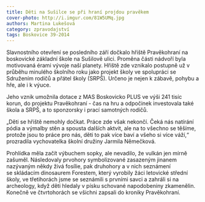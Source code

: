 ```yaml
---
title: Děti na Sušilce se při hraní projdou pravěkem
cover-photo: http://i.imgur.com/81W5UMq.jpg
authors: Martina Lukešová
category: zpravodajství
tags: Boskovice 39-2014
---
```


Slavnostního otevření se posledního září dočkalo hřiště Pravěkohraní na boskovické základní škole na Sušilově ulici. Proměna části nádvoří byla motivovaná érami vývoje naší planety. Hřiště  zde vznikalo postupně už v průběhu minulého školního roku jako projekt školy ve spolupráci se Sdružením rodičů a přátel školy (SRPŠ). Určeno je nejen k zábavě, pohybu a hře, ale i k výuce. 

Jeho vznik umožnila dotace z MAS Boskovicko PLUS ve výši 241 tisíc korun, do projektu Pravěkohraní - čas na hru a odpočinek investovala také škola a SRPŠ, a to sponzorsky i prací samotných rodičů. 

„Děti se hřiště nemohly dočkat. Práce zde však nekončí. Čeká nás natírání pódia a výmalby stěn a spousta dalších aktvit, ale na to všechno se  těšíme, protože jsou to práce pro nás, děti to pak více baví a všeho si více váží,“ prozradila vychovatelka školní družiny Jarmila Němečková.

Prohlídka měla začít výbuchem sopky, ale nevadilo, že vulkán jen mírně zašuměl. Následovaly prvohory symbolizované zasazeným jinanem nazývaným někdy živá fosílie, pak druhohory a v nich seznámení se skládacím dinosaurem Forestem, který vyrobily žáci letovické střední školy, ve třetihorách jsme se seznámili s prvními savci a zahráli si na archeology, když děti hledaly v písku schované napodobeniny zkamenělin. Konečně ve čtvrtohorách se všichni zapsali do kroniky Pravěkohraní.